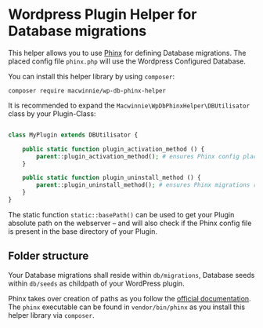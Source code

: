 # Wordpress Plugin Helper for Database migrations

This helper allows you to use [Phinx](https://phinx.org/) for defining Database migrations. The placed config file `phinx.php` will use the Wordpress Configured Database.

You can install this helper library by using `composer`:

```
composer require macwinnie/wp-db-phinx-helper
```

It is recommended to expand the `Macwinnie\WpDbPhinxHelper\DBUtilisator` class by your Plugin-Class:

```php

class MyPlugin extends DBUtilisator {

    public static function plugin_activation_method () {
        parent::plugin_activation_method(); # ensures Phinx config placed and migrations run on install / activation / update
    }

    public static function plugin_uninstall_method () {
        parent::plugin_uninstall_method(); # ensures Phinx migrations rolled back in Database on Plugin uninstall
    }
}

```

The static function `static::basePath()` can be used to get your Plugin absolute path on the webserver – and will also check if the Phinx config file is present in the base directory of your Plugin.

## Folder structure

Your Database migrations shall reside within `db/migrations`, Database seeds within `db/seeds` as childpath of your WordPress plugin.

Phinx takes over creation of paths as you follow the [official documentation](https://book.cakephp.org/phinx/0/en/commands.html). The `phinx` executable can be found in `vendor/bin/phinx` as you install this helper library via `composer`.
